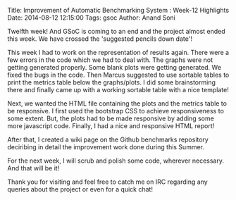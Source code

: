 Title: Improvement of Automatic Benchmarking System : Week-12 Highlights
Date: 2014-08-12 12:15:00
Tags: gsoc
Author: Anand Soni

Twelfth week! And GSoC is coming to an end and the project almost ended this week. We have crossed the 'suggested pencils down date'!  

This week I had to work on the representation of results again. There were a few errors in the code which we had to deal with. The graphs were not getting generated properly. Some blank plots were getting generated. We fixed the bugs in the code. Then Marcus suggested to use sortable tables to print the metrics table below the graphs/plots. I did some brainstorming there and finally came up with a working sortable table with a nice template! 

Next, we wanted the HTML file containing the plots and the metrics table to be responsive. I first used the bootstrap CSS to achieve responsiveness to some extent. But, the plots had to be made responsive by adding some more javascript code. Finally, I had a nice and responsive HTML report!

After that, I created a wiki page on the Github benchmarks repository deciribing in detail the improvement work done during this Summer.

For the next week, I will scrub and polish some code, wherever necessary. And that will be it! 

Thank you for visiting and feel free to catch me on IRC regarding any queries about the project or even for a quick chat!
